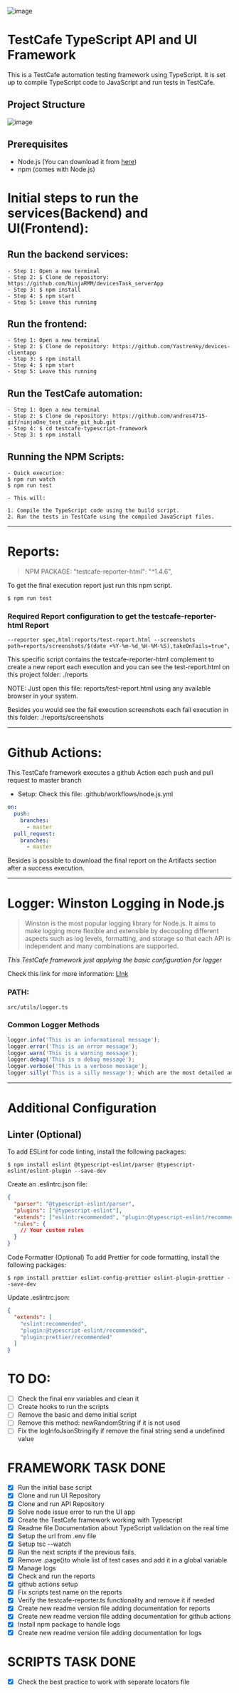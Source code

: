 ![image](https://github.com/andres4715-gif/ninjaOne_test_cafe_git_hub/assets/69942140/7efc2255-3099-420f-8a46-042e00de376a)

# TestCafe TypeScript API and UI Framework 


This is a TestCafe automation testing framework using TypeScript. It is set up to compile TypeScript code to JavaScript and run tests in TestCafe. 

## Project Structure

![image](https://github.com/andres4715-gif/ninjaOne_test_cafe_git_hub/assets/69942140/b837dd79-53eb-47a0-b85e-fbcb21c02034)

## Prerequisites

- Node.js (You can download it from [here](https://nodejs.org/))
- npm (comes with Node.js)

# Initial steps to run the services(Backend) and UI(Frontend):

## Run the backend services: 
```shell
- Step 1: Open a new terminal
- Step 2: $ Clone de repository: https://github.com/NinjaRMM/devicesTask_serverApp
- Step 3: $ npm install
- Step 4: $ npm start
- Step 5: Leave this running 
```

## Run the frontend: 
```shell
- Step 1: Open a new terminal
- Step 2: $ Clone de repository: https://github.com/Yastrenky/devices-clientapp
- Step 3: $ npm install
- Step 4: $ npm start
- Step 5: Leave this running 
```

## Run the TestCafe automation: 
```shell
- Step 1: Open a new terminal
- Step 2: $ Clone de repository: https://github.com/andres4715-gif/ninjaOne_test_cafe_git_hub.git
- Step 4: $ cd testcafe-typescript-framework
- Step 3: $ npm install
```


## Running the NPM Scripts:
```shell
- Quick execution: 
$ npm run watch
$ npm run test

- This will:

1. Compile the TypeScript code using the build script.
2. Run the tests in TestCafe using the compiled JavaScript files.
```
___
# Reports: 

> NPM PACKAGE:  "testcafe-reporter-html": "^1.4.6",

To get the final execution report just run this npm script. 
```shell
$ npm run test
```

### Required Report configuration to get the testcafe-reporter-html Report
```text
--reporter spec,html:reports/test-report.html --screenshots path=reports/screenshots/$(date +%Y-%m-%d_%H-%M-%S),takeOnFails=true",
```
This specific script contains the testcafe-reporter-html complement to create a new report each execution and you can 
see the test-report.html on this project folder: ./reports

NOTE: Just open this file: reports/test-report.html using any available browser in your system. 

Besides you would see the fail execution screenshots each fail execution in this folder: ./reports/screenshots
___

# Github Actions: 

This TestCafe framework executes a github Action each push and pull request to master branch 

* Setup: Check this file: .github/workflows/node.js.yml

```YAML
on:
  push:
    branches:
      - master
  pull_request:
    branches:
      - master
```
Besides is possible to download the final report on the Artifacts section after a success execution. 
___

# Logger: Winston Logging in Node.js


> Winston  is the most popular logging library for Node.js. 
>It aims to make logging more flexible and extensible by decoupling different aspects such as log levels, 
>formatting, and storage so that each API is independent and many combinations are supported.

*This TestCafe framework just applying the basic configuration for logger*

Check this link for more information: [LInk](https://betterstack.com/community/guides/logging/how-to-install-setup-and-use-winston-and-morgan-to-log-node-js-applications/)

### PATH: 
```text
src/utils/logger.ts
```

### Common Logger Methods

```javascript
logger.info('This is an informational message');
logger.error('This is an error message');
logger.warn('This is a warning message');
logger.debug('This is a debug message');
logger.verbose('This is a verbose message');
logger.silly('This is a silly message'); which are the most detailed and least critical.
```
___


# Additional Configuration
## Linter (Optional)
To add ESLint for code linting, install the following packages:

```shell
$ npm install eslint @typescript-eslint/parser @typescript-eslint/eslint-plugin --save-dev
```

Create an .eslintrc.json file:

```json
{
  "parser": "@typescript-eslint/parser",
  "plugins": ["@typescript-eslint"],
  "extends": ["eslint:recommended", "plugin:@typescript-eslint/recommended"],
  "rules": {
    // Your custom rules
  }
}

```

Code Formatter (Optional)
To add Prettier for code formatting, install the following packages:

```shell
$ npm install prettier eslint-config-prettier eslint-plugin-prettier --save-dev

```

Update .eslintrc.json:

```json
{
  "extends": [
    "eslint:recommended",
    "plugin:@typescript-eslint/recommended",
    "plugin:prettier/recommended"
  ]
}
```

# TO DO:

- [ ] Check the final env variables and clean it
- [ ] Create hooks to run the scripts
- [ ] Remove the basic and demo initial script
- [ ] Remove this method: newRandomString if it is not used
- [ ] Fix the logInfoJsonStringify if remove the final string send a undefined value

# FRAMEWORK TASK DONE
- [X] Run the initial base script
- [X] Clone and run UI Repository 
- [X] Clone and run API Repository
- [X] Solve node issue error to run the UI app
- [X] Create the TestCafe framework working with Typescript
- [X] Readme file Documentation about TypeScript validation on the real time 
- [X] Setup the url from .env file
- [X] Setup tsc --watch
- [X] Run the next scripts if the previous fails. 
- [X] Remove .page()to whole list of test cases and add it in a global variable
- [X] Manage logs
- [X] Check and run the reports
- [X] github actions setup
- [X] Fix scripts test name on the reports
- [X] Verify the testcafe-reporter.ts functionality and remove it if needed
- [X] Create new readme version file adding documentation for reports
- [X] Create new readme version file adding documentation for github actions
- [X] Install npm package to handle logs
- [X] Create new readme version file adding documentation for logs

# SCRIPTS TASK DONE
- [X] Check the best practice to work with separate locators file